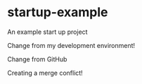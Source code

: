 # startup-example
An example start up project

Change from my development environment!

Change from GitHub

Creating a merge conflict!
